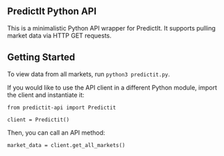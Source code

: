 ## PredictIt Python API

This is a minimalistic Python API wrapper for PredictIt. It supports pulling market data via HTTP GET requests.

## Getting Started

To view data from all markets, run `python3 predictit.py`.

If you would like to use the API client in a different Python module, import the client and instantiate it:

```
from predictit-api import Predictit

client = Predictit()
```

Then, you can call an API method:

```
market_data = client.get_all_markets()
```
